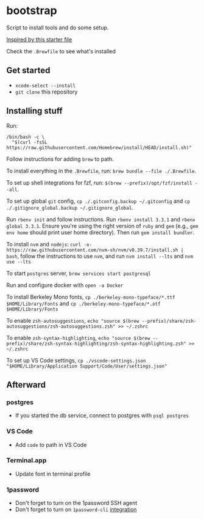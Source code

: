 # bootstrap
Script to install tools and do some setup.

[Inspired by this starter file](https://github.com/joeyhoer/starter/blob/master/installers/homebrew/Brewfile)

Check the `.Brewfile` to see what's installed

## Get started
- `xcode-select --install`
- `git clone` this repository

## Installing stuff
Run:
```
/bin/bash -c \
  "$(curl -fsSL https://raw.githubusercontent.com/Homebrew/install/HEAD/install.sh)"
```
Follow instructions for adding `brew` to path.

To install everything in the `.Brewfile`, run: `brew bundle --file ./.Brewfile`.

To set up shell integrations for fzf, run: `$(brew --prefix)/opt/fzf/install --all`.

To set up global `git` config, `cp ./.gitconfig.backup ~/.gitconfig` and `cp ./.gitignore_global.backup ~/.gitignore_global`.

Run `rbenv init` and follow instructions. Run `rbenv install 3.3.1` and `rbenv global 3.3.1`. Ensure you're using the right version of `ruby` and `gem` (e.g., `gem env home` should print user home directory). Then run `gem install bundler`.

To install `nvm` and `nodejs`: `curl -o- https://raw.githubusercontent.com/nvm-sh/nvm/v0.39.7/install.sh | bash`, follow the instructions to use `nvm`, and run `nvm install --lts` and `nvm use --lts`

To start `postgres` server, `brew services start postgresql`

Run and configure docker with `open -a Docker`

To install Berkeley Mono fonts, `cp ./berkeley-mono-typeface/*.ttf $HOME/Library/Fonts` and `cp ./berkeley-mono-typeface/*.otf $HOME/Library/Fonts`

To enable `zsh-autosuggestions`, `echo "source $(brew --prefix)/share/zsh-autosuggestions/zsh-autosuggestions.zsh" >> ~/.zshrc`

To enable `zsh-syntax-highlighting`, `echo "source $(brew --prefix)/share/zsh-syntax-highlighting/zsh-syntax-highlighting.zsh" >> ~/.zshrc` 

To set up VS Code settings, `cp ./vscode-settings.json "$HOME/Library/Application Support/Code/User/settings.json"`

## Afterward
### postgres
- If you started the db service, connect to postgres with `psql postgres`
### VS Code
- Add `code` to path in VS Code
### Terminal.app
- Update font in terminal profile

### 1password
- Don't forget to turn on the 1password SSH agent
- Don't forget to turn on `1password-cli` [integration](https://developer.1password.com/docs/cli/get-started/?utm_medium=organic&utm_source=oph&utm_campaign=macos)
